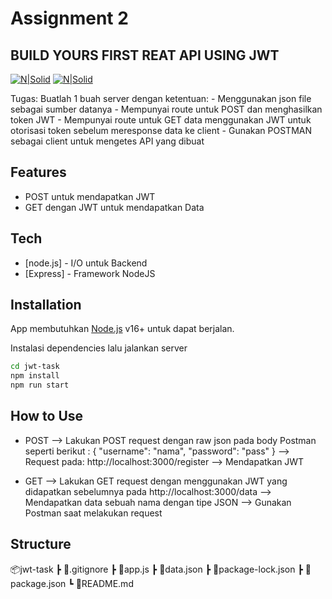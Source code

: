 # Assignment 2
## BUILD YOURS FIRST REAT API USING JWT

[![N|Solid](https://img.shields.io/badge/Node.js-43853D?style=for-the-badge&logo=node.js&logoColor=white)](https://nodejs.org/en/) [![N|Solid](https://img.shields.io/badge/Express.js-404D59?style=for-the-badge)](https://expressjs.com/)

Tugas:
Buatlah 1 buah server dengan ketentuan:
    - Menggunakan json file sebagai sumber datanya
    - Mempunyai route untuk POST dan menghasilkan token JWT
    - Mempunyai route untuk GET data menggunakan JWT untuk otorisasi token sebelum meresponse data ke client
    - Gunakan POSTMAN sebagai client untuk mengetes API yang dibuat

## Features

- POST untuk mendapatkan JWT
- GET dengan JWT untuk mendapatkan Data

## Tech

- [node.js] - I/O untuk Backend
- [Express] - Framework NodeJS

## Installation

App membutuhkan [Node.js](https://nodejs.org/) v16+ untuk dapat berjalan.

Instalasi dependencies lalu jalankan server

```sh
cd jwt-task
npm install
npm run start
```

## How to Use
- POST
    --> Lakukan POST request dengan raw json pada body Postman seperti berikut :
    {
        "username": "nama",
        "password": "pass"
    }
    --> Request pada: http://localhost:3000/register
    --> Mendapatkan JWT

- GET
    --> Lakukan GET request dengan menggunakan JWT yang didapatkan sebelumnya pada http://localhost:3000/data
    --> Mendapatkan data sebuah nama dengan tipe JSON
    --> Gunakan Postman saat melakukan request

## Structure

📦jwt-task
 ┣ 📜.gitignore
 ┣ 📜app.js
 ┣ 📜data.json
 ┣ 📜package-lock.json
 ┣ 📜package.json
 ┗ 📜README.md